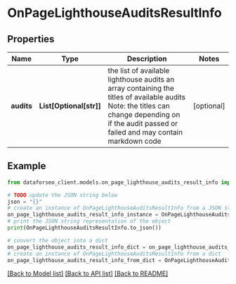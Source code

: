 # OnPageLighthouseAuditsResultInfo


## Properties

Name | Type | Description | Notes
------------ | ------------- | ------------- | -------------
**audits** | **List[Optional[str]]** | the list of available lighthouse audits an array containing the titles of available audits Note: the titles can change depending on if the audit passed or failed and may contain markdown code | [optional] 

## Example

```python
from dataforseo_client.models.on_page_lighthouse_audits_result_info import OnPageLighthouseAuditsResultInfo

# TODO update the JSON string below
json = "{}"
# create an instance of OnPageLighthouseAuditsResultInfo from a JSON string
on_page_lighthouse_audits_result_info_instance = OnPageLighthouseAuditsResultInfo.from_json(json)
# print the JSON string representation of the object
print(OnPageLighthouseAuditsResultInfo.to_json())

# convert the object into a dict
on_page_lighthouse_audits_result_info_dict = on_page_lighthouse_audits_result_info_instance.to_dict()
# create an instance of OnPageLighthouseAuditsResultInfo from a dict
on_page_lighthouse_audits_result_info_from_dict = OnPageLighthouseAuditsResultInfo.from_dict(on_page_lighthouse_audits_result_info_dict)
```
[[Back to Model list]](../README.md#documentation-for-models) [[Back to API list]](../README.md#documentation-for-api-endpoints) [[Back to README]](../README.md)



